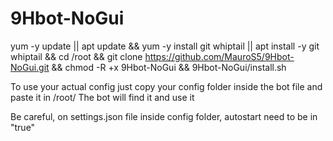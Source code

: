 # 9Hbot-NoGui
yum -y update || apt update && yum -y install git whiptail || apt install -y git whiptail && cd /root && git clone https://github.com/MauroS5/9Hbot-NoGui.git && chmod -R +x 9Hbot-NoGui && 9Hbot-NoGui/install.sh

To use your actual config just copy your config folder inside the bot file and paste it in /root/
The bot will find it and use it

Be careful, on settings.json file inside config folder, autostart need to be in "true"
